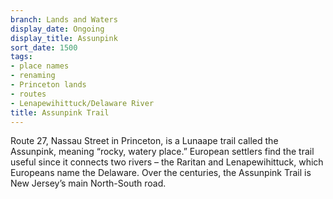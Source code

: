```yaml
---
branch: Lands and Waters
display_date: Ongoing
display_title: Assunpink
sort_date: 1500
tags:
- place names
- renaming
- Princeton lands
- routes
- Lenapewihittuck/Delaware River
title: Assunpink Trail
---
```


Route 27, Nassau Street in Princeton, is a Lunaape trail called the Assunpink, meaning “rocky, watery place.” European settlers find the trail useful since it connects two rivers – the Raritan and Lenapewihittuck, which Europeans name the Delaware. Over the centuries, the Assunpink Trail is New Jersey’s main North-South road.